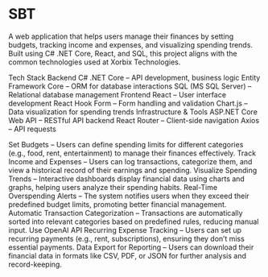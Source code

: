 # SBT

A web application that helps users manage their finances by setting budgets, tracking income and expenses, and visualizing spending trends. Built using C# .NET Core, React, and SQL, this project aligns with the common technologies used at Xorbix Technologies.

Tech Stack
Backend
C# .NET Core – API development, business logic
Entity Framework Core – ORM for database interactions
SQL (MS SQL Server) – Relational database management
Frontend
React – User interface development
React Hook Form – Form handling and validation
Chart.js – Data visualization for spending trends
Infrastructure & Tools
ASP.NET Core Web API – RESTful API backend
React Router – Client-side navigation
Axios – API requests

Set Budgets – Users can define spending limits for different categories (e.g., food, rent, entertainment) to manage their finances effectively.
Track Income and Expenses – Users can log transactions, categorize them, and view a historical record of their earnings and spending.
Visualize Spending Trends – Interactive dashboards display financial data using charts and graphs, helping users analyze their spending habits.
Real-Time Overspending Alerts – The system notifies users when they exceed their predefined budget limits, promoting better financial management.
Automatic Transaction Categorization – Transactions are automatically sorted into relevant categories based on predefined rules, reducing manual input. Use OpenAI API
Recurring Expense Tracking – Users can set up recurring payments (e.g., rent, subscriptions), ensuring they don’t miss essential payments.
Data Export for Reporting – Users can download their financial data in formats like CSV, PDF, or JSON for further analysis and record-keeping.
